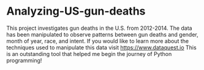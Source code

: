 # Analyzing-US-gun-deaths

This project investigates gun deaths in the U.S. from 2012-2014.
The data has been manipulated to observe patterns between gun deaths and gender, month of year, race, and intent.
If you would like to learn more about the techniques used to manipulate this data visit https://www.dataquest.io This is an outstanding tool that helped me begin the journey of Python programming!
